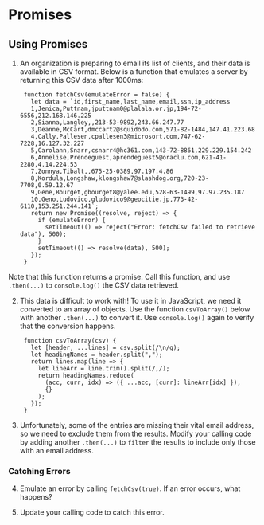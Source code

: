 # Promises

## Using Promises

1. An organization is preparing to email its list of clients, and their data is available in CSV format. Below is a function that emulates a server by returning this CSV data after 1000ms:

        function fetchCsv(emulateError = false) {
          let data = `id,first_name,last_name,email,ssn,ip_address
          1,Jenica,Puttnam,jputtnam0@plalala.or.jp,194-72-6556,212.168.146.225
          2,Sianna,Langley,,213-53-9892,243.66.247.77
          3,Deanne,McCart,dmccart2@squidodo.com,571-82-1484,147.41.223.68
          4,Cally,Pallesen,cpallesen3@microsort.com,747-62-7228,16.127.32.227
          5,Carolann,Snarr,csnarr4@hc361.com,143-72-8861,229.229.154.242
          6,Annelise,Prendeguest,aprendeguest5@oraclu.com,621-41-2280,4.14.224.53
          7,Zonnya,Tibalt,,675-25-0389,97.197.4.86
          8,Kordula,Longshaw,klongshaw7@slashdog.org,720-23-7708,0.59.12.67
          9,Gene,Bourget,gbourget8@yalee.edu,528-63-1499,97.97.235.187
          10,Geno,Ludovico,gludovico9@geocitie.jp,773-42-6110,153.251.244.141`;
          return new Promise((resolve, reject) => {
            if (emulateError) {
              setTimeout(() => reject("Error: fetchCsv failed to retrieve data"), 500);
            }
            setTimeout(() => resolve(data), 500);
          });
        }

  Note that this function returns a promise. Call this function, and use `.then(...)` to
  `console.log()` the CSV data retrieved.

2. This data is difficult to work with! To use it in JavaScript, we need it converted to
   an array of objects. Use the function `csvToArray()` below with another `.then(...)`
   to convert it. Use `console.log()` again to verify that the conversion happens.

        function csvToArray(csv) {
          let [header, ...lines] = csv.split(/\n/g);
          let headingNames = header.split(",");
          return lines.map(line => {
            let lineArr = line.trim().split(/,/);
            return headingNames.reduce(
              (acc, curr, idx) => ({ ...acc, [curr]: lineArr[idx] }),
              {}
            );
          });
        }

3. Unfortunately, some of the entries are missing their vital email address, so we need to
   exclude them from the results. Modify your calling code by adding another `.then(...)`
   to `filter` the results to include only those with an email address.

### Catching Errors

4. Emulate an error by calling `fetchCsv(true)`. If an error occurs, what happens?

5. Update your calling code to catch this error.


